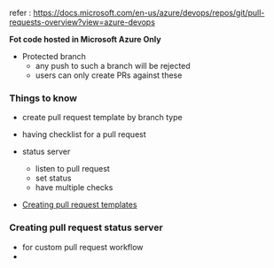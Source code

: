 refer : https://docs.microsoft.com/en-us/azure/devops/repos/git/pull-requests-overview?view=azure-devops



**Fot code hosted in Microsoft Azure Only**

- Protected branch
  - any push to such a branch will be rejected
  - users can only create PRs against these



### Things to know

- create pull request template by branch type
- having checklist for a pull request
- status server 
  - listen to pull request
  - set status
  - have multiple checks



- [Creating pull request templates](./pull-request-temlpates.md)



### Creating pull request status server

- for custom pull request workflow
- 